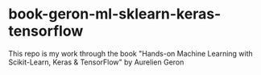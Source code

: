 # book-geron-ml-sklearn-keras-tensorflow
This repo is my work through the book "Hands-on Machine Learning with Scikit-Learn, Keras &amp; TensorFlow" by Aurelien Geron
